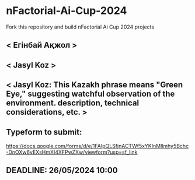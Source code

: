 # nFactorial-Ai-Cup-2024
Fork this repository and build nFactorial Ai Cup 2024 projects 

## < Егінбай Ақжол >

## < Jasyl Koz >

## < Jasyl Koz: This Kazakh phrase means "Green Eye," suggesting watchful observation of the environment. description, technical considerations, etc. >


## Typeform to submit:
https://docs.google.com/forms/d/e/1FAIpQLSfjnACTWf5xYKInMllmhy5Bchc-DnOXw6vEXsHmXI4XFPwZXw/viewform?usp=sf_link

## DEADLINE: 26/05/2024 10:00
